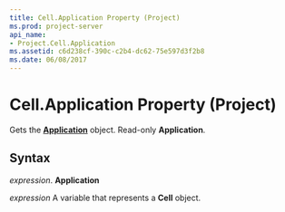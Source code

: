 ```yaml
---
title: Cell.Application Property (Project)
ms.prod: project-server
api_name:
- Project.Cell.Application
ms.assetid: c6d238cf-390c-c2b4-dc62-75e597d3f2b8
ms.date: 06/08/2017
---
```



# Cell.Application Property (Project)

Gets the **[Application](application-object-project.md)** object. Read-only **Application**.


## Syntax

 _expression_. **Application**

 _expression_ A variable that represents a **Cell** object.


